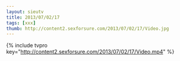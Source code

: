 ```yaml
--- 
layout: sieutv
title: 2013/07/02/17
tags: [xxx]
thumb: http://content2.sexforsure.com/2013/07/02/17/Video.jpg
---
```

{% include tvpro key="http://content2.sexforsure.com/2013/07/02/17/Video.mp4" %} 
